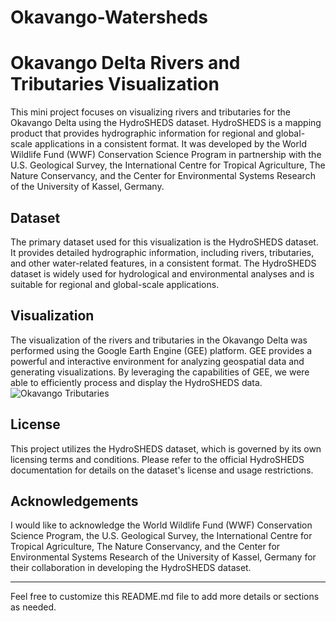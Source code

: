 # Okavango-Watersheds
# Okavango Delta Rivers and Tributaries Visualization

This mini project focuses on visualizing rivers and tributaries for the Okavango Delta using the HydroSHEDS dataset. HydroSHEDS is a mapping product that provides hydrographic information for regional and global-scale applications in a consistent format. It was developed by the World Wildlife Fund (WWF) Conservation Science Program in partnership with the U.S. Geological Survey, the International Centre for Tropical Agriculture, The Nature Conservancy, and the Center for Environmental Systems Research of the University of Kassel, Germany.

## Dataset
The primary dataset used for this visualization is the HydroSHEDS dataset. It provides detailed hydrographic information, including rivers, tributaries, and other water-related features, in a consistent format. The HydroSHEDS dataset is widely used for hydrological and environmental analyses and is suitable for regional and global-scale applications.

## Visualization
The visualization of the rivers and tributaries in the Okavango Delta was performed using the Google Earth Engine (GEE) platform. GEE provides a powerful and interactive environment for analyzing geospatial data and generating visualizations. By leveraging the capabilities of GEE, we were able to efficiently process and display the HydroSHEDS data.
 ![Okavango Tributaries](https://github.com/BoineeloMoyo/Gaborone_LULC_change/assets/82944675/261344db-4aa0-4218-9bc1-812d9fb08edc)

## License
This project utilizes the HydroSHEDS dataset, which is governed by its own licensing terms and conditions. Please refer to the official HydroSHEDS documentation for details on the dataset's license and usage restrictions.

## Acknowledgements
I would like to acknowledge the World Wildlife Fund (WWF) Conservation Science Program, the U.S. Geological Survey, the International Centre for Tropical Agriculture, The Nature Conservancy, and the Center for Environmental Systems Research of the University of Kassel, Germany for their collaboration in developing the HydroSHEDS dataset.

---

Feel free to customize this README.md file to add more details or sections as needed.
